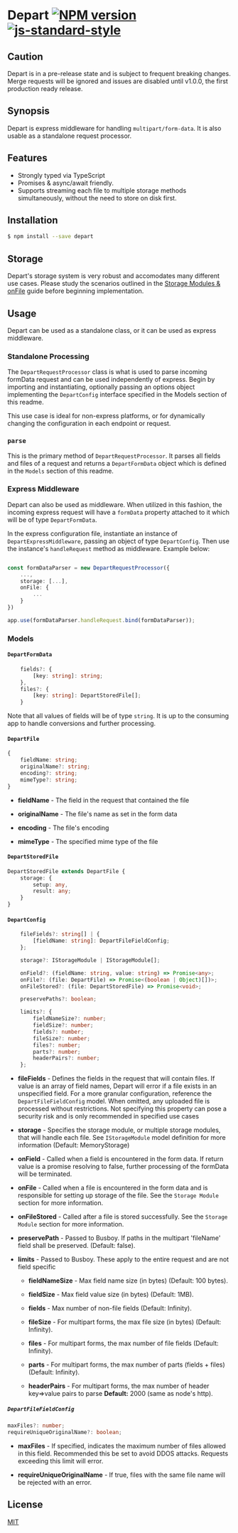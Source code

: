 # Depart [![NPM version](https://badge.fury.io/js/depart.svg)](https://badge.fury.io/js/depart) [![js-standard-style](https://img.shields.io/badge/code%20style-standard-brightgreen.svg?style=flat)](https://github.com/feross/standard)

## Caution

Depart is in a pre-release state and is subject to frequent breaking changes. Merge requests will be ignored and issues are disabled until v1.0.0, the first production ready release.

## Synopsis

Depart is express middleware for handling `multipart/form-data`. It is also usable as a standalone request processor. 

## Features

- Strongly typed via TypeScript
- Promises & async/await friendly.
- Supports streaming each file to multiple storage methods simultaneously, without the need to store on disk first. 


## Installation

```sh
$ npm install --save depart
```

## Storage

Depart's storage system is very robust and accomodates many different use cases. Please study the scenarios outlined in the <a href="depart/STORAGE.md">Storage Modules & onFile</a> guide before beginning implementation.

## Usage

Depart can be used as a standalone class, or it can be used as express middleware.

### Standalone Processing
 The `DepartRequestProcessor` class is what is used to parse incoming formData request and can be used independently of express. Begin by importing and instantiating, optionally passing an options object implementing the `DepartConfig` interface specified in the Models section of this readme.

 This use case is ideal for non-express platforms, or for dynamically changing the configuration in each endpoint or request.

 ### `parse`
 This is the primary method of `DepartRequestProcessor`. It parses all fields and files of a request and returns a `DepartFormData` object which is defined in the `Models` section of this readme.

### Express Middleware
Depart can also be used as middleware. When utilized in this fashion, the incoming express request will have a `formData` property attached to it which will be of type `DepartFormData`.

In the express configuration file, instantiate an instance of `DepartExpressMiddleware`, passing an object of type `DepartConfig`. Then use the instance's `handleRequest` method as middleware. Example below:

```typescript

const formDataParser = new DepartRequestProcessor({
    ...,
    storage: [...],
    onFile: {
        ...
    }
})

app.use(formDataParser.handleRequest.bind(formDataParser));
```

### Models

#### `DepartFormData`

```typescript
    fields?: {
        [key: string]: string;
    },
    files?: {
        [key: string]: DepartStoredFile[];
    }
```
Note that all values of fields will be of type `string`. It is up to the consuming app to handle conversions and further processing. 


#### `DepartFile`

```typescript
{
    fieldName: string;
    originalName?: string;
    encoding?: string;
    mimeType?: string;
}
```
* **fieldName** - The field in the request that contained the file

* **originalName** - The file's name as set in the form data

* **encoding** - The file's encoding

* **mimeType** - The specified mime type of the file

#### `DepartStoredFile`

```typescript
DepartStoredFile extends DepartFile {
    storage: {
        setup: any,
        result: any;
    }
}
```


#### `DepartConfig`

```typescript
    fileFields?: string[] | {
        [fieldName: string]: DepartFileFieldConfig;
    };

    storage?: IStorageModule | IStorageModule[];

    onField?: (fieldName: string, value: string) => Promise<any>;
    onFile?: (file: DepartFile) => Promise<(boolean | Object)[])>;
    onFileStored?: (file: DepartStoredFile) => Promise<void>;

    preservePaths?: boolean;

    limits?: {
        fieldNameSize?: number;
        fieldSize?: number;
        fields?: number;
        fileSize?: number;
        files?: number;
        parts?: number;
        headerPairs?: number;
    };
```
* **fileFields** - Defines the fields in the request that will contain files. If value is an array of field names, Depart will error if a file exists in an unspecified field. For a more granular configuration, reference the `DepartFileFieldConfig` model. When omitted, any uploaded file is processed without restrictions. Not specifying this property can pose a security risk and is only recommended in specified use cases

* **storage** - Specifies the storage module, or multiple storage modules, that will handle each file. See `IStorageModule` model definition for more information (Default: MemoryStorage)

* **onField** - Called when a field is encountered in the form data. If return value is a promise resolving to false, further processing of the formData will be terminated.

* **onFile** - Called when a file is encountered in the form data and is responsible for setting up storage of the file. See the `Storage Module` section for more information.

* **onFileStored** - Called after a file is stored successfully. See the `Storage Module` section for more information.

* **preservePath** - Passed to Busboy. If paths in the multipart 'fileName' field shall be preserved. (Default: false).

* **limits** - Passed to Busboy. These apply to the entire request and are not field specific

    * **fieldNameSize** - Max field name size (in bytes) (Default: 100 bytes).

    * **fieldSize** - Max field value size (in bytes) (Default: 1MB).

    * **fields** - Max number of non-file fields (Default: Infinity).

    * **fileSize** - For multipart forms, the max file size (in bytes) (Default: Infinity).

    * **files** - For multipart forms, the max number of file fields (Default: Infinity).

    * **parts** - For multipart forms, the max number of parts (fields + files) (Default: Infinity).

    * **headerPairs** - For multipart forms, the max number of header key=>value pairs to parse **Default:** 2000 (same as node's http).

##### `DepartFileFieldConfig`

```typescript
maxFiles?: number;
requireUniqueOriginalName?: boolean;
```

* **maxFiles** - If specified, indicates the maximum number of files allowed in this field. Recommended this be set to avoid DDOS attacks. Requests exceeding this limit will error.

* **requireUniqueOriginalName** - If true, files with the same file name will be rejected with an error.

## License

[MIT](LICENSE)
